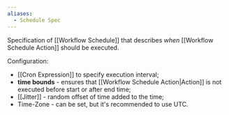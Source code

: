 ```yaml
---
aliases:
  - Schedule Spec
---
```

Specification of [[Workflow Schedule]] that describes *when* [[Workflow Schedule Action]] should be executed.

Configuration:
- [[Cron Expression]] to specify execution interval;
- **time bounds** - ensures that [[Workflow Schedule Action|Action]] is not executed before start or after end time;
- [[Jitter]] - random offset of time added to the time;
- Time-Zone - can be set, but it's recommended to use UTC.


